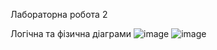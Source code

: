 Лабораторна робота 2

Логічна та фізична діаграми
![image](https://user-images.githubusercontent.com/45047703/117572520-e74f6a80-b0db-11eb-96eb-6bbba1e05344.png)
![image](https://user-images.githubusercontent.com/45047703/117573312-d7398a00-b0df-11eb-8151-291dde0c0b41.png)


